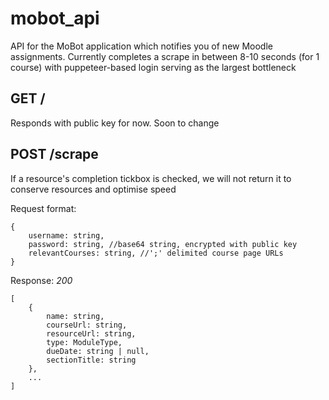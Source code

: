 # mobot_api

API for the MoBot application which notifies you of new Moodle assignments. Currently completes a scrape in between 8-10 seconds (for 1 course) with puppeteer-based login serving as the largest bottleneck

## GET /

Responds with public key for now. Soon to change

## POST /scrape

If a resource's completion tickbox is checked, we will not return it to conserve resources and optimise speed

Request format:

```
{
    username: string,
    password: string, //base64 string, encrypted with public key
    relevantCourses: string, //';' delimited course page URLs
}
```

Response:
_200_

```
[
    {
        name: string,
        courseUrl: string,
        resourceUrl: string,
        type: ModuleType,
        dueDate: string | null,
        sectionTitle: string
    },
    ...
]
```
